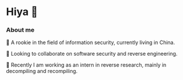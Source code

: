 # Hiya 👋

<!--
**Ganliber/Ganliber** is a ✨ _special_ ✨ repository because its `README.md` (this file) appears on your GitHub profile.

Here are some ideas to get you started:

- 🔭 I’m currently working on ...
- 🌱 I’m currently learning information security.
- 👯 I’m looking to collaborate on ...
- 🤔 I’m looking for help with ...
- 💬 Ask me about ...
- 📫 How to reach me: ...
- 😄 Pronouns: basketball, music and travelling.
- ⚡ Fun fact: ...
-->
### About me
👶 A rookie in the field of information security, currently living in China.<p>
👯 Looking to collaborate on software security and reverse engineering.<p>
🤔 Recently I am working as an intern in reverse research, mainly in decompiling and recompiling.<p>

<!-- ![My GitHub stats](https://github-readme-stats.vercel.app/api?username=Ganliber&show_icons=true&theme=tokyonight)

### Languages and Tools
#### Favorite Languages
![](https://img.shields.io/badge/language-C-orange.svg)   ![](https://img.shields.io/badge/language-C++-ffb964.svg)   ![](https://img.shields.io/badge/language-Rust-blueviolet.svg)    ![](https://img.shields.io/badge/language-Python-green.svg)   ![](https://img.shields.io/badge/language-Golang-blue.svg)

[![Top Langs](https://github-readme-stats.vercel.app/api/top-langs/?username=Ganliber&layout=compact&hide=html,perl,ada,makefile)](https://github.com/Ganliber/github-readme-stats)
-->
